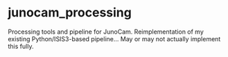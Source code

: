 # junocam_processing
Processing tools and pipeline for JunoCam. Reimplementation of my existing Python/ISIS3-based pipeline... May or may not actually implement this fully.

